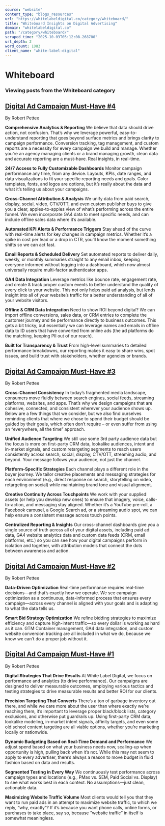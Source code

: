 ```yaml
---
source: "website"
content_type: "blogs_resources"
url: "https://whitelabeldigital.co/category/whiteboard/"
title: "Whiteboard Insights on Digital Advertising"
domain: "whitelabeldigital.co"
path: "/category/whiteboard/"
scraped_time: "2025-10-03T05:12:08.268700"
url_depth: 2
word_count: 1083
client_name: "white-label-digital"
---
```


# Whiteboard

### Viewing posts from the Whiteboard category

## [Digital Ad Campaign Must-Have #4](https://whitelabeldigital.co/digital-ad-campaign-must-have-4/)

By Robert Pettee

**Comprehensive Analytics & Reporting** We believe that data should drive action, not confusion. That’s why we leverage powerful, easy-to-understand reporting that goes beyond surface metrics and brings clarity to campaign performance. Conversion tracking, tag management, and custom reports are a necessity for every campaign we build and manage. Whether you’re an agency managing clients or a brand managing growth, clean data and accurate reporting are a must-have. Real insights, in real-time.

**24/7 Access to Fully Customizable Dashboards** Monitor campaign performance any time, from any device. Layouts, KPIs, date ranges, and data visualizations to fit your specific reporting needs and goals. Color templates, fonts, and logos are options, but it’s really about the data and what it’s telling us about your campaigns.

**Cross-Channel Attribution & Analysis** We unify data from paid search, display, social, video, CTV/OTT, and even custom publisher buys to give you a clear, apples-to-apples view of what’s performing across the entire funnel. We even incorporate GA4 data to meet specific needs, and can include offline sales data where it’s available.

**Automated KPI Alerts & Performance Triggers** Stay ahead of the curve with real-time alerts for key changes in campaign metrics. Whether it’s a spike in cost per lead or a drop in CTR, you’ll know the moment something shifts so we can act fast.

**Email Reports & Scheduled Delivery** Set automated reports to deliver daily, weekly, or monthly summaries straight to any email inbox, keeping everyone informed without logging into a dashboard, which now almost universally require multi-factor authenticator apps.

**GA4 Data Integration** Leverage metrics like bounce rate, engagement rate, and create & track proper custom events to better understand the quality of every click to your website. This not only helps paid ad analysis, but lends insight into all of your website’s traffic for a better understanding of all of your website visitors.

**Offline & CRM Data Integration** Need to show ROI beyond digital? We can import offline conversions, sales data, or CRM entries to complete the customer journey and tie performance directly to business outcomes. This gets a bit tricky, but essentially we can leverage names and emails in offline data to ID users that have converted from online ads (the ad platforms do the matching, keeping PII out of our reach).

**Built for Transparency & Trust** From high-level summaries to detailed performance breakdowns, our reporting makes it easy to share wins, spot issues, and build trust with stakeholders, whether agencies or brands.

## [Digital Ad Campaign Must-Have #3](https://whitelabeldigital.co/digital-ad-campaign-must-have-3/)

By Robert Pettee

**Cross-Channel Consistency** In today’s fragmented media landscape, consumers move fluidly between search engines, social feeds, streaming platforms, websites, and apps. That’s why we design campaigns that are cohesive, connected, and consistent wherever your audience shows up. Below are a few things that we consider, but we also find ourselves reminding clients that where we chose to spend their budget should be guided by their goals, which often don’t require – or even suffer from using an “everywhere, all the time” approach.

**Unified Audience Targeting** We still use some 3rd party audience data but the focus is more on first-party CRM data, lookalike audiences, intent and in-market signals, and custom retargeting segments to reach users consistently across search, social, display, CTV/OTT, streaming audio, and beyond. Your message follows your audience, not just the channel.

**Platform-Specific Strategies** Each channel plays a different role in the buyer journey. We tailor creative placements and messaging strategies for each environment (e.g., direct response on search, storytelling on video, retargeting on social) while maintaining brand tone and visual alignment.

**Creative Continuity Across Touchpoints** We work with your supplied assets (or help you develop new ones) to ensure that imagery, voice, calls-to-action, and messaging stay aligned. Whether it’s a YouTube pre-roll, a Facebook carousel, a Google Search ad, or a streaming audio spot, we can help ensure a consistent message across touch points.

**Centralized Reporting & Insights** Our cross-channel dashboards give you a single source of truth across all of your digital assets, including paid ad data, GA4 website analytics data and custom data feeds (CRM, email platforms, etc.) so you can see how your digital campaigns perform in isolation and together, with attribution models that connect the dots between awareness and action.

## [Digital Ad Campaign Must-Have #2](https://whitelabeldigital.co/digital-ad-campaign-must-have-2/)

By Robert Pettee

**Data-Driven Optimization** Real-time performance requires real-time decisions—and that’s exactly how we operate. We see campaign optimization as a continuous, data-informed process that ensures every campaign—across every channel is aligned with your goals and is adapting to what the data tells us.

**Smart Bid Strategy Optimization** We refine bidding strategies to maximize efficiency and capture high-intent traffic—so every dollar is working as hard as it can. GTM Container management, GA4 data integration, and custom website conversion tracking are all included in what we do, because we know we can’t do a proper job without it.

## [Digital Ad Campaign Must-Have #1](https://whitelabeldigital.co/digital-ad-campaign-must-have-1/)

By Robert Pettee

**Digital Strategies That Drive Results** At White Label Digital, we focus on performance and analytics (to drive performance). Our campaigns are designed to deliver measurable outcomes, employing various tactics and testing strategies to drive measurable results and better ROI for our clients.

**Precision Targeting That Converts** There’s a ton of garbage inventory out there, and while we care more about the user than where exactly we’re reaching them, it’s important to leverage proper black/block lists, category exclusions, and otherwise put guardrails up. Using first-party CRM data, lookalike modeling, in-market intent signals, affinity targets, and even some old school content targeting are all viable options, whether you’re marketing locally or nationwide.

**Dynamic Budgeting Based on Real-Time Demand and Performance** We adjust spend based on what your business needs now, scaling-up when opportunity is high, pulling back when it’s not. While this may not seem to apply to every advertiser, there’s always a reason to move budget in fluid fashion based on data and results.

**Segmented Testing in Every Way** We continuously test performance across campaign types and locations (e.g., PMax vs. SEM, Paid Social vs. Display) to see what works best in each context. No assumptions—just clean, actionable data.

**Maximizing Website Traffic Volume** Most clients would tell you that they want to run paid ads in an attempt to maximize website traffic, to which we reply, “why, exactly”? If it’s because you want phone calls, online forms, or purchases to take place, say so, because “website traffic” in itself is somewhat meaningless.